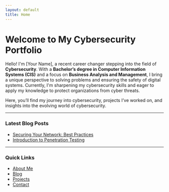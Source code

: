 ```yaml
---
layout: default
title: Home
---
```


# Welcome to My Cybersecurity Portfolio

Hello! I'm [Your Name], a recent career changer stepping into the field of **Cybersecurity**. With a **Bachelor’s degree in Computer Information Systems (CIS)** and a focus on **Business Analysis and Management**, I bring a unique perspective to solving problems and ensuring the safety of digital systems. Currently, I'm sharpening my cybersecurity skills and eager to apply my knowledge to protect organizations from cyber threats.

Here, you’ll find my journey into cybersecurity, projects I’ve worked on, and insights into the evolving world of cybersecurity.

---

### Latest Blog Posts

* [Securing Your Network: Best Practices](#)
* [Introduction to Penetration Testing](#)

---

### Quick Links
* [About Me](about.html)
* [Blog](blog.html)
* [Projects](projects.html)
* [Contact](contact.html)

